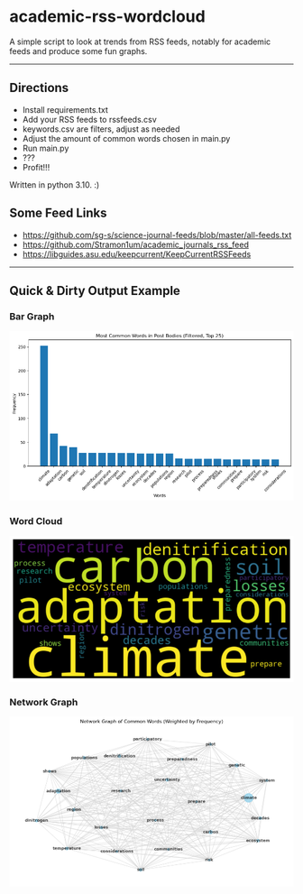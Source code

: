 # academic-rss-wordcloud
 A simple script to look at trends from RSS feeds, notably for academic feeds and produce some fun graphs.

---

## Directions

- Install requirements.txt
- Add your RSS feeds to rssfeeds.csv
- keywords.csv are filters, adjust as needed
- Adjust the amount of common words chosen in main.py
- Run main.py
- ???
- Profit!!!

Written in python 3.10. :)

## Some Feed Links
- https://github.com/sg-s/science-journal-feeds/blob/master/all-feeds.txt
- https://github.com/Stramon1um/academic_journals_rss_feed
- https://libguides.asu.edu/keepcurrent/KeepCurrentRSSFeeds

---

## Quick & Dirty Output Example

### Bar Graph

![Bar Graph](/images/baroutput.png)

### Word Cloud

![Word Cloud](/images/wordcloudoutput.png)

### Network Graph

![Network Graph](/images/networkoutput.png)

